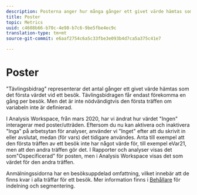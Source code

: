 ```yaml
---
description: Posterna anger hur många gånger ett givet värde hämtas som det första värdet vid ett besök. Tävlingsbidragen får endast förekomma en gång per besök. Men det är inte nödvändigtvis den första träffen om variabeln inte är definierad.
title: Poster
topic: Metrics
uuid: c4608b66-b70c-4e98-b7c6-9be5fbe4ec9c
translation-type: tm+mt
source-git-commit: e6aaf2754c6a5c33fbe3e093b4d7ca5a375c41e7

---
```



# Poster

&quot;Tävlingsbidrag&quot; representerar det antal gånger ett givet värde hämtas som det första värdet vid ett besök. Tävlingsbidragen får endast förekomma en gång per besök. Men det är inte nödvändigtvis den första träffen om variabeln inte är definierad.

I Analysis Workspace, från mars 2020, har vi ändrat hur värdet &quot;Ingen&quot; interagerar med poster/utträden.  Eftersom du nu kan aktivera och inaktivera &quot;Inga&quot; på arbetsytan för analyser, använder vi &quot;Inget&quot; efter att du skrivit in eller avslutat, medan (för vars) det tidigare användes.  Anta till exempel att den första träffen av ett besök inte har något värde för, till exempel eVar21, men att den andra träffen gör det. I Rapporter och analyser visas det som&quot;Ospecificerad&quot; för posten, men i Analysis Workspace visas det som värdet för den andra träffen.

Anmälningssidorna har en besöksuppdelad omfattning, vilket innebär att de finns kvar i alla träffar för ett besök. Mer information finns i [Behållare](https://marketing.adobe.com/resources/help/en_US/sc/user/c_Breakdown_and_segmentation_containers.html) för indelning och segmentering.
